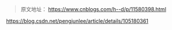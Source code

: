 > 原文地址： <https://www.cnblogs.com/h--d/p/11580398.html>

https://blog.csdn.net/pengjunlee/article/details/105180361